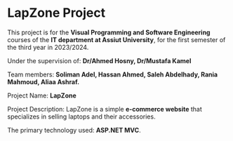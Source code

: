 # LapZone Project
This project is for the <b>Visual Programming and Software Engineering </b> courses of the <b>IT department at Assiut University</b>, for the first semester of the third year in 2023/2024.


Under the supervision of: <b>Dr/Ahmed Hosny, Dr/Mustafa Kamel</b>

Team members: 
<b>
Soliman Adel,
Hassan Ahmed,
Saleh Abdelhady,
Rania Mahmoud,
Aliaa Ashraf.
</b>

Project Name: <b>LapZone</b>

Project Description: LapZone is a simple <b>e-commerce website</b> that specializes in selling laptops and their accessories.

The primary technology used: <b>ASP.NET MVC</b>.




